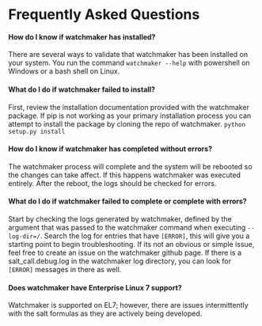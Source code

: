 # Frequently Asked Questions

#### How do I know if watchmaker has installed?

There are several ways to validate that watchmaker has been installed on
your system. You run the command `watchmaker --help` with powershell on
Windows or a bash shell on Linux.


#### What do I do if watchmaker failed to install?

First, review the installation documentation provided with the
watchmaker package. If pip is not working as your primary installation
process you can attempt to install the package by cloning the repo of
watchmaker.
```python setup.py install```


#### How do I know if watchmaker has completed without errors?

The watchmaker process will complete and the system will be rebooted so
the changes can take affect. If this happens watchmaker was executed
entirely. After the reboot, the logs should be checked for errors.


#### What do I do if watchmaker failed to complete or complete with errors?

Start by checking the logs generated by watchmaker, defined by the
argument that was passed to the watchmaker command when executing
`--log-dir=/`. Search the log for entries that have `[ERROR]`, this will
give you a starting point to begin troubleshooting. If its not an
obvious or simple issue, feel free to create an issue on the watchmaker
 github page. If there is a salt_call.debug.log in the watchmaker log
directory, you can look for `[ERROR]` messages in there as well.


#### Does watchmaker have Enterprise Linux 7 support?

Watchmaker is supported on EL7; however, there are issues intermittently
with the salt formulas as they are actively being developed.



